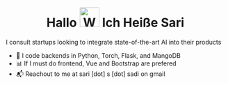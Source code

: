 <h1 align="center">Hallo <img src="https://raw.githubusercontent.com/nixin72/nixin72/master/wave.gif" 
         alt="Waving hand animated gif"
         height="45"
         width="45" /> Ich Heiße Sari</h1>
 
I consult startups looking to integrate state-of-the-art AI into their products
  
- :wrench: I code backends in Python, Torch, Flask, and MangoDB
- :bar_chart: If I must do frontend, Vue and Bootstrap are prefered
- :mailbox_with_mail: Reachout to me at sari [dot] s [dot] sadi on gmail

<!---
sari-s-sadi/sari-s-sadi is a ✨ special ✨ repository because its `README.md` (this file) appears on your GitHub profile.
You can click the Preview link to take a look at your changes.
--->

